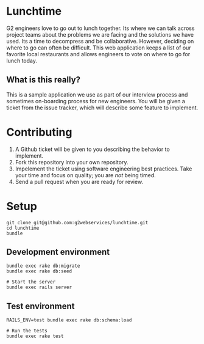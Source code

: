 # Lunchtime
G2 engineers love to go out to lunch together. Its where we can talk across project
teams about the problems we are facing and the solutions we have used. Its a time
to decompress and be collaborative. However, deciding on where to go can often be
difficult. This web application keeps a list of our favorite local restaurants
and allows engineers to vote on where to go for lunch today.

## What is this really?
This is a sample application we use as part of our interview process and sometimes
on-boarding process for new engineers. You will be given a ticket from the issue
tracker, which will describe some feature to implement.

# Contributing

1. A Github ticket will be given to you describing the behavior to implement.
2. Fork this repository into your own repository.
3. Impelement the ticket using software engineering best practices. Take your time and focus on quality; you are *not* being timed.
4. Send a pull request when you are ready for review.


# Setup

    git clone git@github.com:g2webservices/lunchtime.git
    cd lunchtime
    bundle

## Development environment

    bundle exec rake db:migrate
    bundle exec rake db:seed

    # Start the server
    bundle exec rails server

## Test environment

    RAILS_ENV=test bundle exec rake db:schema:load

    # Run the tests
    bundle exec rake test

